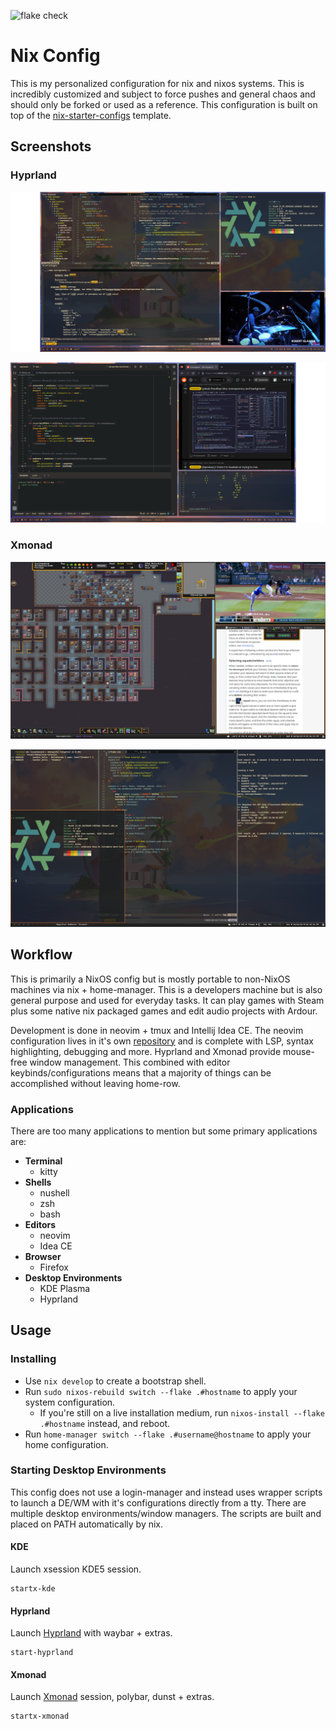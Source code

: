 ![flake check](https://github.com/siph/nix-dotfiles/actions/workflows/check.yaml/badge.svg)

# Nix Config

This is my personalized configuration for nix and nixos systems. This is
incredibly customized and subject to force pushes and general chaos and should
only be forked or used as a reference. This configuration is built on top of
the
[nix-starter-configs](https://github.com/Misterio77/nix-starter-configs/tree/main)
template.

## Screenshots

### Hyprland

![hyperland-1](./doc/ss_2_2.png)

![hyperland-2](./doc/ss_3_2.png)

### Xmonad

![xmonad-1](./doc/xmonad_1.png)

![xmonad-2](./doc/xmonad_2.png)

## Workflow

This is primarily a NixOS config but is mostly portable to non-NixOS machines
via nix + home-manager. This is a developers machine but is also general
purpose and used for everyday tasks. It can play games with Steam plus some
native nix packaged games and edit audio projects with Ardour.

Development is done in neovim + tmux and Intellij Idea CE. The neovim
configuration lives in it's own
[repository](https://www.github.com/siph/nixvim-flake) and is complete with
LSP, syntax highlighting, debugging and more. Hyprland and Xmonad provide
mouse-free window management. This combined with editor keybinds/configurations
means that a majority of things can be accomplished without leaving home-row.

### Applications

There are too many applications to mention but some primary applications are:

- **Terminal**
  - kitty
- **Shells**
  - nushell
  - zsh
  - bash
- **Editors**
  - neovim
  - Idea CE
- **Browser**
  - Firefox
- **Desktop Environments**
  - KDE Plasma
  - Hyprland

## Usage

### Installing

- Use `nix develop` to create a bootstrap shell.
- Run `sudo nixos-rebuild switch --flake .#hostname` to apply your system
  configuration.
  - If you're still on a live installation medium, run `nixos-install --flake
.#hostname` instead, and reboot.
- Run `home-manager switch --flake .#username@hostname` to apply your home
  configuration.

### Starting Desktop Environments

This config does not use a login-manager and instead uses wrapper scripts to
launch a DE/WM with it's configurations directly from a tty. There are multiple
desktop environments/window managers. The scripts are built and placed on PATH
automatically by nix.

#### KDE

Launch xsession KDE5 session.

```shell
startx-kde
```

#### Hyprland

Launch [Hyprland](./home-manager/chris/applications/misc/hyprland/hyprland.conf) with waybar + extras.

```shell
start-hyprland
```

#### Xmonad

Launch [Xmonad](./home-manager/chris/applications/misc/xmonad/xmonad.hs) session, polybar, dunst + extras.

```shell
startx-xmonad
```
